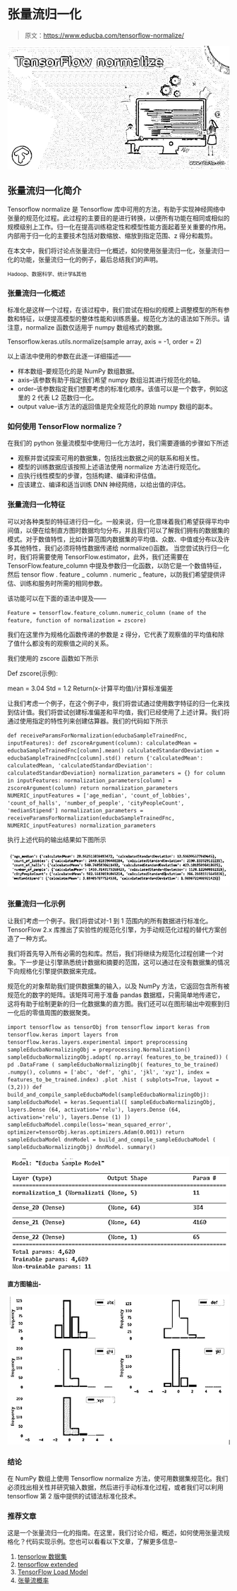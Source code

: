 # 张量流归一化

> 原文：<https://www.educba.com/tensorflow-normalize/>

![TensorFlow normalize](img/ff4e76c340180c94acb3a6f72c241084.png)



## 张量流归一化简介

Tensorflow normalize 是 Tensorflow 库中可用的方法，有助于实现神经网络中张量的规范化过程。此过程的主要目的是进行转换，以便所有功能在相同或相似的规模级别上工作。归一化在提高训练稳定性和模型性能方面起着至关重要的作用。内部用于归一化的主要技术包括对数缩放、缩放到指定范围、z 得分和裁剪。

在本文中，我们将讨论点张量流归一化概述，如何使用张量流归一化，张量流归一化的功能，张量流归一化的例子，最后总结我们的声明。

<small>Hadoop、数据科学、统计学&其他</small>

### 张量流归一化概述

标准化是这样一个过程，在该过程中，我们尝试在相似的规模上调整模型的所有参数和特征，以便提高模型的整体性能和训练质量。规范化方法的语法如下所示。请注意，normalize 函数仅适用于 numpy 数组格式的数据。

Tensorflow.keras.utils.normalize(sample array, axis = -1, order = 2)

以上语法中使用的参数在此逐一详细描述——

*   样本数组–要规范化的是 NumPy 数组数据。
*   axis–该参数有助于指定我们希望 numpy 数组沿其进行规范化的轴。
*   order–该参数指定我们想要考虑的标准化顺序。该值可以是一个数字，例如这里的 2 代表 L2 范数归一化。
*   output value–该方法的返回值是完全规范化的原始 numpy 数组的副本。

### 如何使用 TensorFlow normalize？

在我们的 python 张量流模型中使用归一化方法时，我们需要遵循的步骤如下所述

*   观察并尝试探索可用的数据集，包括找出数据之间的联系和相关性。
*   模型的训练数据应该按照上述语法使用 normalize 方法进行规范化。
*   应执行线性模型的步骤，包括构建、编译和评估值。
*   应该建立、编译和适当训练 DNN 神经网络，以给出值的评估。

### 张量流归一化特征

可以对各种类型的特征进行归一化。一般来说，归一化意味着我们希望获得平均中间值，以便在绘制直方图时数据均匀分布，并且我们可以了解我们拥有的数据集的模式。对于数值特性，比如计算范围内数据集的平均值、众数、中值或分布以及许多其他特性，我们必须将特性数据传递给 normalize()函数。
当您尝试执行归一化时，我们将需要使用 TensorFlow.estimator，此外，我们还需要在 TensorFlow.feature_column 中提及参数归一化函数，以防它是一个数值特征，然后 tensor flow . feature _ column . numeric _ feature，以防我们希望提供评估、训练和服务时所需的相同参数。

该功能可以在下面的语法中提及——

`Feature = tensorflow.feature_column.numeric_column (name of the feature, function of normalization = zscore)`

我们在这里作为规格化函数传递的参数是 z 得分，它代表了观察值的平均值和除了值什么都没有的观察值之间的关系。

我们使用的 zscore 函数如下所示

Def zscore(示例):

mean = 3.04
Std = 1.2
Return(x-计算平均值)/计算标准偏差

让我们考虑一个例子，在这个例子中，我们将尝试通过使用数字特征的归一化来找到估计值。我们将尝试创建标准偏差和平均值，我们已经使用了上述计算。我们将通过使用指定的特性列来创建估算器。我们的代码如下所示

`def receiveParamsForNormalization(educbaSampleTrainedFnc, inputFeatures):
def zscoreArgument(column):
calculatedMean = educbaSampleTrainedFnc[column].mean()
calculatedStandardDeviation = educbaSampleTrainedFnc[column].std()
return {'calculatedMean': calculatedMean, 'calculatedStandardDeviation': calculatedStandardDeviation}
normalization_parameters = {}
for column in inputFeatures:
normalization_parameters[column] = zscoreArgument(column)
return normalization_parameters
NUMERIC_inputFeatures = ['age_median', 'count_of_lobbies', 'count_of_halls',
'number_of_people', 'cityPeopleCount', 'medianStipend'] normalization_parameters = receiveParamsForNormalization(educbaSampleTrainedFnc,
NUMERIC_inputFeatures)
normalization_parameters`

执行上述代码的输出结果如下图所示

![E](img/1f20140b8524bbe6421c8e46f0ffb5f5.png)



### 张量流归一化示例

让我们考虑一个例子。我们将尝试对-1 到 1 范围内的所有数据进行标准化。TensorFlow 2.x 库推出了实验性的规范化引擎，为手动规范化过程的替代方案创造了一种方式。

我们将首先导入所有必需的包和库。然后，我们将继续为规范化过程创建一个对象。下一步是让引擎熟悉统计数据和摘要的范围，这可以通过在没有数据集的情况下向规格化引擎提供数据来完成。

规范化的对象帮助我们提供数据集的输入，以及 NumPy 方法，它返回包含所有被规范化的数字的矩阵。该矩阵可用于准备 pandas 数据框，只需简单地传递它，这将有助于绘制更新的归一化数据集的直方图。我们还可以在图形输出中观察到归一化后的零值周围的数据聚类。

`import tensorflow as tensorObj
from tensorflow import keras
from tensorflow.keras import layers
from tensorflow.keras.layers.experimental
import preprocessing
sampleEducbaNormalizingObj = preprocessing.Normalization()
sampleEducbaNormalizingObj.adapt( np.array( features_to_be_trained))
( pd
.DataFrame ( sampleEducbaNormalizingObj( features_to_be_trained)
.numpy(), columns = ['abc', 'def', 'ghi', 'jkl', 'xyz'], index = features_to_be_trained.index)
.plot
.hist ( subplots=True, layout = (3,2)))
def build_and_compile_sampleEducbaModel(sampleEducbaNormalizingObj):
sampleEducbaModel = keras.Sequential([
sampleEducbaNormalizingObj,
layers.Dense (64, activation='relu'),
layers.Dense (64, activation='relu'),
layers.Dense (1)
])
sampleEducbaModel.compile(loss='mean_squared_error',
optimizer=tensorObj.keras.optimizers.Adam(0.001))
return sampleEducbaModel
dnnModel = build_and_compile_sampleEducbaModel ( sampleEducbaNormalizingObj)
dnnModel. summary()`

![Z](img/aaa63b19ccc00afd442d45c12b9bfbc8.png)



**直方图输出-**

![S](img/ea48ae3cbab7f57cf502b6025f2cd8a6.png)



### 结论

在 NumPy 数组上使用 Tensorflow normalize 方法，使可用数据集规范化。我们必须找出相关性并研究输入数据，然后进行手动标准化过程，或者我们可以利用 tensorflow 第 2 版中提供的试错法标准化技术。

### 推荐文章

这是一个张量流归一化的指南。在这里，我们讨论介绍，概述，如何使用张量流规格化？代码实现示例。您也可以看看以下文章，了解更多信息–

1.  [tensorlow 数据集](https://www.educba.com/tensorflow-dataset/)
2.  [tensorflow extended](https://www.educba.com/tensorflow-extended/)
3.  [TensorFlow Load Model](https://www.educba.com/tensorflow-load-model/)
4.  [张量流概率](https://www.educba.com/tensorflow-probability/)





